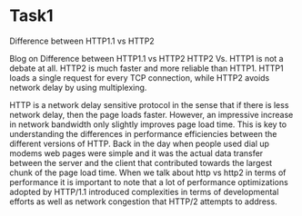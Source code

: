 # Task1
Difference between HTTP1.1 vs HTTP2


  Blog on Difference between HTTP1.1 vs HTTP2
             HTTP2 Vs. HTTP1 is not a debate at all. HTTP2 is much faster and more reliable than HTTP1. HTTP1 loads a single request for every TCP connection, while HTTP2 avoids network delay by using multiplexing.

HTTP is a network delay sensitive protocol in the sense that if there is less network delay, then the page loads faster. However, an impressive increase in network bandwidth only slightly improves page load time. This is key to understanding the differences in performance efficiencies between the different versions of HTTP. Back in the day when people used dial up modems web pages were simple and it was the actual data transfer between the server and the client that contributed towards the largest chunk of the page load time. 
         When we talk about http vs http2 in terms of performance it is important to note that a lot of performance optimizations adopted by HTTP/1.1 introduced complexities in terms of developmental efforts as well as network congestion that HTTP/2 attempts to address.
